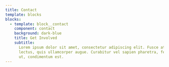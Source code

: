 ```yaml
---
title: Contact
template: blocks
blocks:
  - template: block__contact
    component: contact
    background: dark-blue
    title: Get Involved
    subtitle:
      Lorem ipsum dolor sit amet, consectetur adipiscing elit. Fusce at vehicula
      lectus, quis ullamcorper augue. Curabitur vel sapien pharetra, fermentum elit
      ut, condimentum est.
---
```

